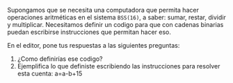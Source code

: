 Supongamos que se necesita una computadora que permita hacer operaciones aritméticas en el sistema ```BSS(16)```, a saber: sumar, restar, dividir y multiplicar. Necesitamos definir un codigo para que con cadenas binarias puedan escribirse instrucciones que permitan hacer eso. 

En el editor, pone tus respuestas a las siguientes preguntas:
1. ¿Como definirías ese codigo?
2. Ejemplifica lo que definiste escribiendo las instrucciones para resolver esta cuenta: a=a-b+15

